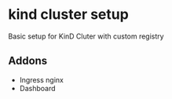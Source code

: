 # kind cluster setup

Basic setup for KinD Cluter with custom registry

## Addons

- Ingress nginx
- Dashboard
